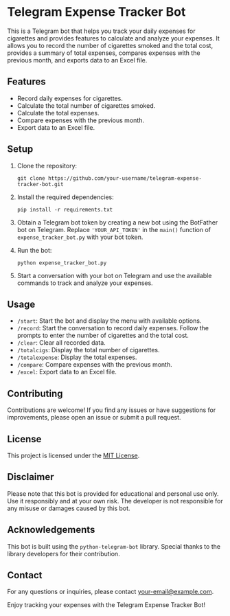 # Telegram Expense Tracker Bot

This is a Telegram bot that helps you track your daily expenses for cigarettes and provides features to calculate and analyze your expenses. It allows you to record the number of cigarettes smoked and the total cost, provides a summary of total expenses, compares expenses with the previous month, and exports data to an Excel file.

## Features

- Record daily expenses for cigarettes.
- Calculate the total number of cigarettes smoked.
- Calculate the total expenses.
- Compare expenses with the previous month.
- Export data to an Excel file.

## Setup

1. Clone the repository:

   ```shell
   git clone https://github.com/your-username/telegram-expense-tracker-bot.git
   ```

2. Install the required dependencies:

   ```shell
   pip install -r requirements.txt
   ```

3. Obtain a Telegram bot token by creating a new bot using the BotFather bot on Telegram. Replace `'YOUR_API_TOKEN'` in the `main()` function of `expense_tracker_bot.py` with your bot token.

4. Run the bot:

   ```shell
   python expense_tracker_bot.py
   ```

5. Start a conversation with your bot on Telegram and use the available commands to track and analyze your expenses.

## Usage

- `/start`: Start the bot and display the menu with available options.
- `/record`: Start the conversation to record daily expenses. Follow the prompts to enter the number of cigarettes and the total cost.
- `/clear`: Clear all recorded data.
- `/totalcigs`: Display the total number of cigarettes.
- `/totalexpense`: Display the total expenses.
- `/compare`: Compare expenses with the previous month.
- `/excel`: Export data to an Excel file.

## Contributing

Contributions are welcome! If you find any issues or have suggestions for improvements, please open an issue or submit a pull request.

## License

This project is licensed under the [MIT License](LICENSE).

## Disclaimer

Please note that this bot is provided for educational and personal use only. Use it responsibly and at your own risk. The developer is not responsible for any misuse or damages caused by this bot.

## Acknowledgements

This bot is built using the `python-telegram-bot` library. Special thanks to the library developers for their contribution.

## Contact

For any questions or inquiries, please contact [your-email@example.com](mailto:your-email@example.com).

Enjoy tracking your expenses with the Telegram Expense Tracker Bot!